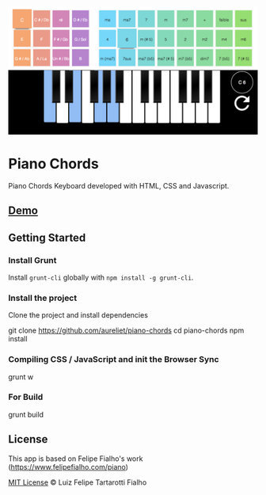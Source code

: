 <p align="center"><img src="https://github.com/aureliet/piano-chords/blob/master/screenshot.png"></p>


# Piano Chords

Piano Chords Keyboard developed with HTML, CSS and Javascript.

## [Demo](http://www.felipefialho.com/piano)

## Getting Started

### Install Grunt

Install `grunt-cli` globally with `npm install -g grunt-cli`.

### Install the project

Clone the project and install dependencies

git clone https://github.com/aureliet/piano-chords
cd piano-chords
npm install

### Compiling CSS / JavaScript and init the Browser Sync

grunt w

### For Build

grunt build

## License

This app is based on Felipe Fialho's work (https://www.felipefialho.com/piano)

[MIT License](http://felipefialho.mit-license.org/) © Luiz Felipe Tartarotti Fialho
